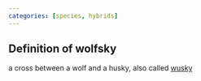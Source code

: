 ```yaml
---
categories: [species, hybrids]
---
```


## Definition of wolfsky

a cross between a wolf and a husky, also called [wusky](./wusky)
